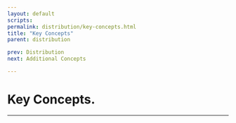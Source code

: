 ```yaml
---
layout: default
scripts:
permalink: distribution/key-concepts.html
title: "Key Concepts"
parent: distribution

prev: Distribution
next: Additional Concepts

---
```


# Key Concepts.

---

